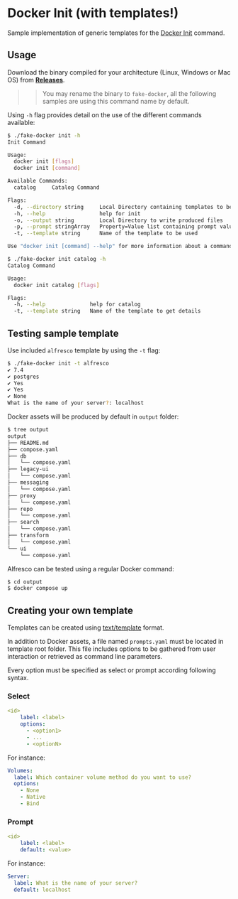 # Docker Init (with templates!)

Sample implementation of generic templates for the [Docker Init](https://docs.docker.com/engine/reference/commandline/init/) command.

## Usage

Download the binary compiled for your architecture (Linux, Windows or Mac OS) from [**Releases**](https://github.com/aborroy/docker-init-with-templates/releases).

>> You may rename the binary to `fake-docker`, all the following samples are using this command name by default.

Using `-h` flag provides detail on the use of the different commands available:

```bash
$ ./fake-docker init -h
Init Command

Usage:
  docker init [flags]
  docker init [command]

Available Commands:
  catalog     Catalog Command

Flags:
  -d, --directory string     Local Directory containing templates to be used
  -h, --help                 help for init
  -o, --output string        Local Directory to write produced files
  -p, --prompt stringArray   Property=Value list containing prompt values
  -t, --template string      Name of the template to be used

Use "docker init [command] --help" for more information about a command.
```

```bash
$ ./fake-docker init catalog -h
Catalog Command

Usage:
  docker init catalog [flags]

Flags:
  -h, --help              help for catalog
  -t, --template string   Name of the template to get details
```

## Testing sample template

Use included `alfresco` template by using the `-t` flag:

```bash
$ ./fake-docker init -t alfresco
✔ 7.4
✔ postgres
✔ Yes
✔ Yes
✔ None
What is the name of your server?: localhost
```

Docker assets will be produced by default in `output` folder:

```bash
$ tree output
output
├── README.md
├── compose.yaml
├── db
│   └── compose.yaml
├── legacy-ui
│   └── compose.yaml
├── messaging
│   └── compose.yaml
├── proxy
│   └── compose.yaml
├── repo
│   └── compose.yaml
├── search
│   └── compose.yaml
├── transform
│   └── compose.yaml
└── ui
    └── compose.yaml
```

Alfresco can be tested using a regular Docker command:

```bash
$ cd output
$ docker compose up
````

## Creating your own template

Templates can be created using [text/template](https://pkg.go.dev/text/template) format.

In addition to Docker assets, a file named `prompts.yaml` must be located in template root folder. This file includes options to be gathered from user interaction or retrieved as command line parameters.

Every option must be specified as select or prompt according following syntax.

### Select

```yaml
<id>
    label: <label>
    options:
      - <option1>
      - ...
      - <optionN>
```

For instance:

```yaml
Volumes:
  label: Which container volume method do you want to use?
  options:
    - None
    - Native
    - Bind
```

### Prompt

```yaml
<id>
    label: <label>
    default: <value>
```

For instance:

```yaml
Server:
  label: What is the name of your server?
  default: localhost
```